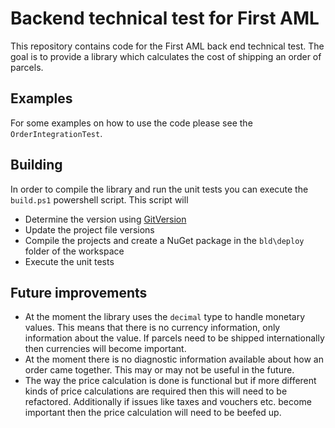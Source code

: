 # Backend technical test for First AML

This repository contains code for the First AML back end technical test. The goal is to provide
a library which calculates the cost of shipping an order of parcels.

## Examples

For some examples on how to use the code please see the `OrderIntegrationTest`.

## Building

In order to compile the library and run the unit tests you can execute the `build.ps1` powershell
script. This script will

* Determine the version using [GitVersion](https://github.com/GitTools/GitVersion)
* Update the project file versions
* Compile the projects and create a NuGet package in the `bld\deploy` folder of the workspace
* Execute the unit tests

## Future improvements

* At the moment the library uses the `decimal` type to handle monetary values. This means that there
  is no currency information, only information about the value. If parcels need to be shipped
  internationally then currencies will become important.
* At the moment there is no diagnostic information available about how an order came together. This
  may or may not be useful in the future.
* The way the price calculation is done is functional but if more different kinds of price calculations
  are required then this will need to be refactored. Additionally if issues like taxes and vouchers
  etc. become important then the price calculation will need to be beefed up.
